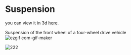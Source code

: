 # Suspension

you can view it in 3d [here](https://moezdurrani.github.io/3DModelsWebsite/).



Suspension of the front wheel of a four-wheel drive vehicle
![ezgif com-gif-maker](https://user-images.githubusercontent.com/103555283/199820441-097371ca-db9e-4062-88a9-b6b3b3e90f23.gif)

![222](https://user-images.githubusercontent.com/103555283/199858562-73deff18-3af8-4c63-bb0b-a090e5be18a5.png)
